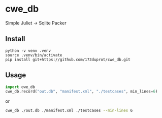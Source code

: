 # cwe_db

Simple Juliet -> Sqlite Packer

## Install

```
python -v venv .venv
source .venv/bin/activate
pip install git+https://github.com/173duprot/cwe_db.git
```

## Usage

```py
import cwe_db
cwe_db.record("out.db", "manifest.xml", "./testcases", min_lines=6)
```

or

```sh
cwe_db ./out.db ./manifest.xml ./testcases --min-lines 6
```
